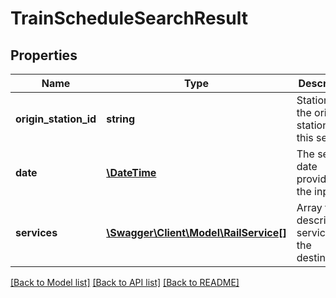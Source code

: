 # TrainScheduleSearchResult

## Properties
Name | Type | Description | Notes
------------ | ------------- | ------------- | -------------
**origin_station_id** | **string** | Station ID of the origin station for this search. | 
**date** | [**\DateTime**](Date.md) | The search date provided in the input. | 
**services** | [**\Swagger\Client\Model\RailService[]**](RailService.md) | Array to describe service to the destinations. | 

[[Back to Model list]](../README.md#documentation-for-models) [[Back to API list]](../README.md#documentation-for-api-endpoints) [[Back to README]](../README.md)



